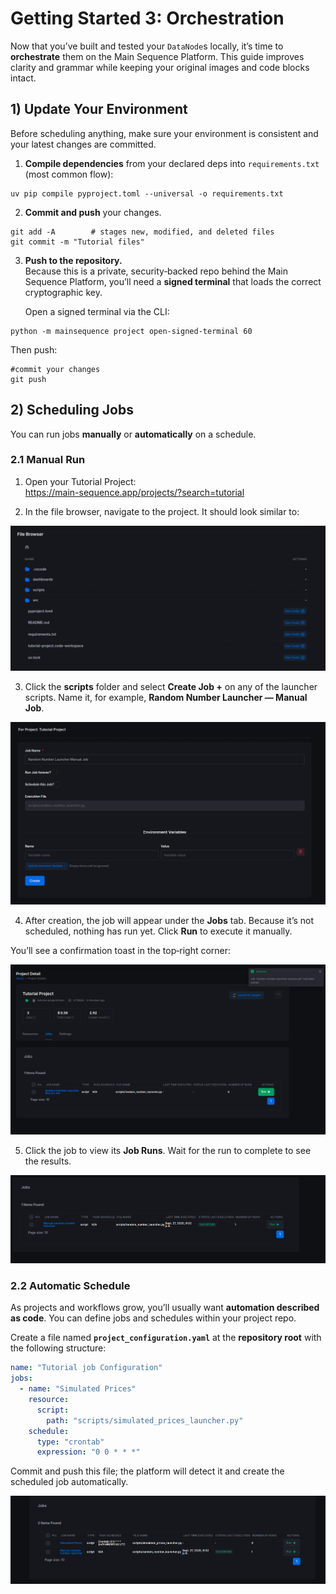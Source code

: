 # Getting Started 3: Orchestration

Now that you’ve built and tested your `DataNode`s locally, it’s time to **orchestrate** them on the Main Sequence Platform. This guide improves clarity and grammar while keeping your original images and code blocks intact.

## 1) Update Your Environment

Before scheduling anything, make sure your environment is consistent and your latest changes are committed.

1. **Compile dependencies** from your declared deps into `requirements.txt` (most common flow):

```shell
uv pip compile pyproject.toml --universal -o requirements.txt
```

2. **Commit and push** your changes.

```shell
git add -A        # stages new, modified, and deleted files
git commit -m "Tutorial files"
```

3. **Push to the repository.**  
   Because this is a private, security‑backed repo behind the Main Sequence Platform, you’ll need a **signed terminal** that loads the correct cryptographic key.

   Open a signed terminal via the CLI:

```shell
python -m mainsequence project open-signed-terminal 60
```

   Then push:

```shell
#commit your changes
git push
```

## 2) Scheduling Jobs

You can run jobs **manually** or **automatically** on a schedule.

### 2.1 Manual Run

1. Open your Tutorial Project:  
   https://main-sequence.app/projects/?search=tutorial

2. In the file browser, navigate to the project. It should look similar to:

![img.png](../img/tutorial/project_file_browser.png)

3. Click the **scripts** folder and select **Create Job +** on any of the launcher scripts. Name it, for example, **Random Number Launcher — Manual Job**.

![img.png](../img/tutorial/random_number_launcher_create_job.png)

4. After creation, the job will appear under the **Jobs** tab. Because it’s not scheduled, nothing has run yet. Click **Run** to execute it manually.

You’ll see a confirmation toast in the top‑right corner:

![img.png](../img/tutorial/job_run_confirmation.png)

5. Click the job to view its **Job Runs**. Wait for the run to complete to see the results.

![img.png](../img/tutorial/manual_job.png)

### 2.2 Automatic Schedule

As projects and workflows grow, you’ll usually want **automation described as code**. You can define jobs and schedules within your project repo.

Create a file named **`project_configuration.yaml`** at the **repository root** with the following structure:

```yaml
name: "Tutorial job Configuration"
jobs:
  - name: "Simulated Prices"
    resource:
      script:
        path: "scripts/simulated_prices_launcher.py"
    schedule:
      type: "crontab"
      expression: "0 0 * * *"
```

Commit and push this file; the platform will detect it and create the scheduled job automatically.

![img.png](../img/tutorial/automatic_job_schedule.png)

